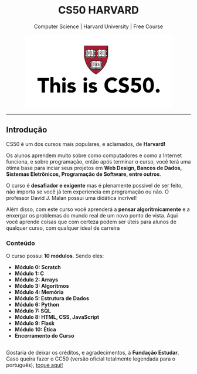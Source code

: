 <div align="center">
  <h1>CS50 HARVARD</h1>
</div>

<div align="center">
  <p>Computer Science | Harvard University | Free Course</p>
</div>

<div align="center">
  <img height="200em" src="https://github.com/cssgabriel/2022_CS50_HARVARD/blob/main/CS50.png"/>
</div>

<hr>

<h2>Introdução</h2>

<p>CS50 é um dos cursos mais populares, e aclamados, de <strong>Harvard!</strong></p>

<p>Os alunos aprendem muito sobre como computadores e como a Internet funciona, e sobre programação, então após terminar o curso, você terá uma ótima base para inciar seus projetos em <strong>Web Design, Bancos de Dados, Sistemas Eletrônicos, Programação de Software, entre outros</strong>.</p>

<p>O curso é <strong>desafiador e exigente</strong> mas é plenamente possível de ser feito, não importa se você já tem experiencia em programação ou não. O professor David J. Malan possui uma didática incrível!</p>

<p>Além disso, com este curso você aprenderá a <strong>pensar algoritmicamente</strong> e a enxergar os problemas do mundo real de um novo ponto de vista. Aqui você aprende coisas que com certeza podem ser úteis para alunos de qualquer curso, com qualquer ideal de carreira</p>

<h3>Conteúdo</h3>

<p>O curso possui <strong>10 módulos</strong>. Sendo eles:</p>
<ul>
  <li><strong>Módulo 0: Scratch</strong></li>
  <li><strong>Módulo 1: C</strong></li>
  <li><strong>Módulo 2: Arrays</strong></li>
  <li><strong>Módulo 3: Algoritmos</strong></li>
  <li><strong>Módulo 4: Memória</strong></li>
  <li><strong>Módulo 5: Estrutura de Dados</strong></li>
  <li><strong>Módulo 6: Python</strong></li>
  <li><strong>Módulo 7: SQL</strong></li>
  <li><strong>Módulo 8: HTML, CSS, JavaScript</strong></li>
  <li><strong>Módulo 9: Flask</strong></li>
  <li><strong>Módulo 10: Ética</strong></li>
  <li><strong>Encerramento do Curso</strong></li>
</ul>

<h2></h2>

<p>Gostaria de deixar os créditos, e agradecimentos, à <strong>Fundação Estudar</strong>. Caso queira fazer o CC50 (versão oficial totalmente legendada para o português), <a href="https://materiais.estudarfora.org.br/cc50-harvard/">toque aqui!</a></p>

